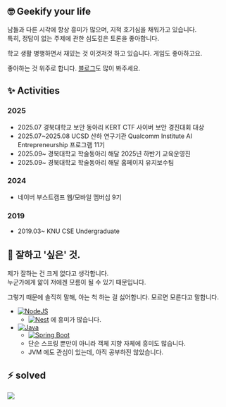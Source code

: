 

## 🤓 Geekify your life

남들과 다른 시각에 항상 흥미가 많으며, 지적 호기심을 채워가고 있습니다. <br>
특히, 정답이 없는 주제에 관한 심도깊은 토론을 좋아합니다.

학교 생활 병행하면서 재밌는 것 이것저것 하고 있습니다. 게임도 좋아하고요.

좋아하는 것 위주로 합니다. [블로그](https://blog.blu3fishez.org)도 많이 봐주세요.

## ✨ Activities

### 2025

- 2025.07 경북대학교 보안 동아리 KERT CTF 사이버 보안 경진대회 대상
- 2025.07~2025.08 UCSD 산하 연구기관 Qualcomm Institute AI Entrepreneurship 프로그램 11기 
- 2025.09~ 경북대학교 학술동아리 해달 2025년 하반기 교육운영진
- 2025.09~ 경북대학교 학술동아리 해달 홈페이지 유지보수팀

### 2024

- 네이버 부스트캠프 웹/모바일 멤버십 9기

### 2019

- 2019.03~ KNU CSE Undergraduate

## 🌱 잘하고 '싶은' 것.

제가 잘하는 건 크게 없다고 생각합니다.<br>
누군가에게 앎이 저에겐 모름이 될 수 있기 때문입니다.

그렇기 때문에 솔직히 말해, 아는 척 하는 걸 싫어합니다. 모르면 모른다고 말합니다.

- [![NodeJS](https://img.shields.io/badge/Node.js-6DA55F?logo=node.js&logoColor=white)](#)
  - [![Nest](https://img.shields.io/badge/Nest.js-%23E0234E.svg?logo=nestjs&logoColor=white)](#) 에 흥미가 많습니다.
- [![Java](https://img.shields.io/badge/Java-%23ED8B00.svg?logo=openjdk&logoColor=white)](#)
  - [![Spring Boot](https://img.shields.io/badge/Spring%20Boot-6DB33F?logo=springboot&logoColor=fff)](#)
  - 단순 스프링 뿐만이 아니라 객체 지향 자체에 흥미도 많습니다.
  - JVM 에도 관심이 있는데, 아직 공부하진 않았습니다.

## ⚡ solved

<img align="center" src="http://mazassumnida.wtf/api/v2/generate_badge?boj=blu3fishez">

